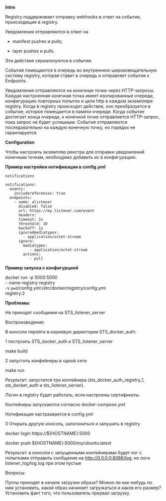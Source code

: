 
**Intro**

Registry поддерживает отправку webhooks в ответ на события, происходящие в registry.

Уведомления отправляются в ответ на

- manifest pushes и pulls;

- layer pushes и pulls.

Эти действия сериализуются в события.

События помещаются в очередь во внутреннюю широковещательную систему registry, которая ставит в очередь и отправляет события к Endpoints.

Уведомления отправляются на конечные точки через HTTP-запросы. Каждая настроенная конечная точка имеет изолированные очереди, конфигурацию повторных попыток и цели http в каждом экземпляре registry. Когда в registry происходит действие, оно преобразуется в событие, которое помещается в памяти очереди. Когда событие достигает конца очереди, к конечной точке отправляется HTTP-запрос, пока запрос не будет успешным. События отправляются последовательно на каждую конечную точку, но порядок не гарантируется.

**Configuration**

Чтобы настроить экземпляр реестра для отправки уведомлений конечным точкам, необходимо добавить их в конфигурацию.


**Пример настройки нотификации в config.yml**

```
notifications

notifications:
  events:
    includereferences: true
  endpoints:
    - name: alistener
      disabled: false
      url: https://my.listener.com/event
      headers: 
      timeout: 1s
      threshold: 10
      backoff: 1s
      ignoredmediatypes:
        - application/octet-stream
      ignore:
        mediatypes:
           - application/octet-stream
        actions:
           - pull
```
**Пример запуска с конфигурцией**

docker run -p 5000:5000 \
            --name registry-registry \
            -v `pwd`/config.yml:/etc/docker/registry/config.yml \
             registry:2

**Проблемы:**

Не приходят сообщения на STS_listener_server

Воспроизведение:

В консоли перейти в корневую директории STS_docker_auth:

1 построить STS_docker_auth и STS_listener_server

  make build

2 запустить конфейнеры в одной сети 

  make run

Результат: запустится три контейнера (sts_docker_auth_registry_1, sts_docker_auth и sts_listener_server).

Логин в registry будет работать, если настроены сертификаты.

Контейнеры запускаются согласно docker-compose.yml

Нотификация настраивается в config.yml

3 Открыть другую консоль, залогиниться и запушить в registry

docker login https://${HOSTNAME}:5000

docker push ${HOSTNAME}:5000/my/ubuntu:latest

Результат: в консоли с запущенными контейнерами будет лог с попытками отправить сообщение на http://0.0.0.0:8086/log, но логи listener_log/log.log при этом пустые

Вопросы:

Пуллы приходят в начале загрузки образа?
Можно ли как-нибудь по ним установить, какой образ начинает загружаться и каков его размер?
Установить факт того, что пользователь прервал загрузку.
